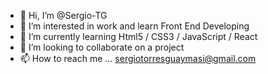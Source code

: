- 👋 Hi, I’m @Sergio-TG
- 👀 I’m interested in work and learn Front End Developing
- 🌱 I’m currently learning Html5 / CSS3 / JavaScript / React
- 💞️ I’m looking to collaborate on a project
- 📫 How to reach me ... sergiotorresguaymasi@gmail.com

<!---
Sergio-TG/Sergio-TG is a ✨ special ✨ repository because its `README.md` (this file) appears on your GitHub profile.
You can click the Preview link to take a look at your changes.
--->
